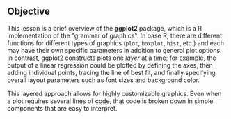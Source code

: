 ---
---

## Objective

This lesson is a brief overview of the **ggplot2** package, which is a R implementation of the "grammar of graphics". In base R, there are different functions for different types of graphics (`plot`, `boxplot`, `hist`, etc.) and each may have their own specific parameters in addition to general plot options. In contrast, ggplot2 constructs plots one *layer* at a time; for example, the output of a linear regression could be plotted by defining the axes, then adding individual points, tracing the line of best fit, and finally specifying overall layout parameters such as font sizes and background color.

This layered approach allows for highly customizable graphics. Even when a plot requires several lines of code, that code is broken down in simple components that are easy to interpret.
